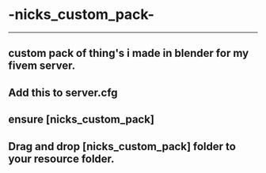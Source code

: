 # -nicks_custom_pack-
------------------------------------------------------------------
custom pack of thing's i made in blender for my fivem server.
------------------------------------------------------------------
Add this to server.cfg
------------------------------------------------------------------
ensure [nicks_custom_pack]
------------------------------------------------------------------
Drag and drop [nicks_custom_pack] folder to your resource folder.
------------------------------------------------------------------
